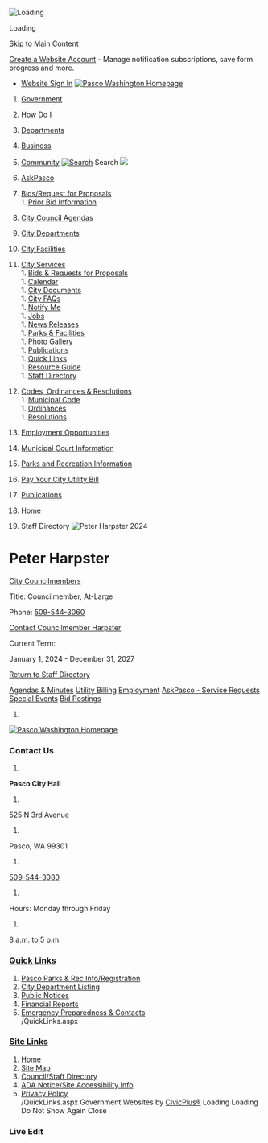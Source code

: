   ![Loading](images//home/runner/work/open-data/open-data/data_source/wa/pasco/cache/www.pasco-wa.gov_directory.aspx_EID_193/images/ae7bab89a0ccc9f59ab35cf1d423ba0516e721e1acdc8b170f7160e157ebb442.gif) 

Loading

  [Skip to Main Content](https://www.pasco-wa.gov/directory.aspx?EID=193/#contentarea)  

 [Create a Website Account](https://www.pasco-wa.gov/MyAccount/ProfileCreate)  - Manage notification subscriptions, save form progress and more.    

 *  [Website Sign In](https://www.pasco-wa.gov/MyAccount) 
  [![Pasco Washington Homepage](images//home/runner/work/open-data/open-data/data_source/wa/pasco/cache/www.pasco-wa.gov_directory.aspx_EID_193/images/71a9072e532abf7c36da423cb38fd9573def95f785f22933f626cfac487b2c23.png)](https://www.pasco-wa.gov)  

 1.  [Government](https://www.pasco-wa.gov/27/Government) 
 1.  [How Do I](https://www.pasco-wa.gov/8/How-Do-I) 
 1.  [Departments](https://www.pasco-wa.gov/1012/Departments) 
 1.  [Business](https://www.pasco-wa.gov/35/Business) 
 1.  [Community](https://www.pasco-wa.gov/1013/Community) 
  [![Search](images//ImageRepository/Document?documentID=66285)](https://www.pasco-wa.gov/Search/Results) Search  ![](images//home/runner/work/open-data/open-data/data_source/wa/pasco/cache/www.pasco-wa.gov_directory.aspx_EID_193/images/cb9afdf59e38601f2e705ab6792dc2c40f3199414dd6f527a43955ad462b45c4.jpg)  

 1.   [AskPasco](https://www.pasco-wa.gov/1108/AskPasco)  
 1.   [Bids/Request for Proposals](https://www.pasco-wa.gov/bids.aspx)  [](https://www.pasco-wa.gov/directory.aspx?EID=193)  
    1.   [Prior Bid Information](https://www.pasco-wa.gov/408/Bids)  
 1.   [City Council Agendas](https://www.pasco-wa.gov/868/City-Council-Agendas)  
 1.   [City Departments](https://www.pasco-wa.gov/1012/Departments)  
 1.   [City Facilities](https://www.pasco-wa.gov/Facilities)  
 1.   [City Services](https://www.pasco-wa.gov/56/City-Services)  [](https://www.pasco-wa.gov/directory.aspx?EID=193)  
    1.   [Bids & Requests for Proposals](https://www.pasco-wa.gov/bids.aspx)  
    1.   [Calendar](https://www.pasco-wa.gov/calendar.aspx)  
    1.   [City Documents](https://www.pasco-wa.gov/documentcenterii.aspx)  
    1.   [City FAQs](https://www.pasco-wa.gov/faq.aspx)  
    1.   [Notify Me](https://www.pasco-wa.gov/list.aspx)  
    1.   [Jobs](https://www.pasco-wa.gov/jobs.aspx)  
    1.   [News Releases](https://www.pasco-wa.gov/CivicAlerts.aspx)  
    1.   [Parks & Facilities](https://www.pasco-wa.gov/facilities.aspx)  
    1.   [Photo Gallery](https://www.pasco-wa.gov/gallery.aspx)  
    1.   [Publications](https://www.pasco-wa.gov/239/Publications)  
    1.   [Quick Links](https://www.pasco-wa.gov/quicklinks.aspx)  
    1.   [Resource Guide](https://www.pasco-wa.gov/businessdirectoryii.aspx)  
    1.   [Staff Directory](https://www.pasco-wa.gov/directory.aspx)  
 1.   [Codes, Ordinances & Resolutions](https://www.pasco-wa.gov/82/Codes-Ordinances-Resolutions)  [](https://www.pasco-wa.gov/directory.aspx?EID=193)  
    1.   [Municipal Code](https://pasco.municipal.codes/)  
    1.   [Ordinances](https://docs.pasco-wa.gov/WebLink/Browse.aspx?id=874235&dbid=0&repo=CityofPasco)  
    1.   [Resolutions](https://docs.pasco-wa.gov/WebLink/Browse.aspx?id=874231&dbid=0&repo=CityofPasco)  
 1.   [Employment Opportunities](https://www.pasco-wa.gov/1003/Employment-Opportunities)  
 1.   [Municipal Court Information](https://www.pasco-wa.gov/161/Municipal-Court)  
 1.   [Parks and Recreation Information](https://www.pasco-wa.gov/166/Parks-Recreation)  
 1.   [Pay Your City Utility Bill](https://www.pasco-wa.gov/279/Paying-Your-Bill)  
 1.   [Publications](https://www.pasco-wa.gov/719/Publications)  

 1.  [Home](https://www.pasco-wa.gov) 
 1. Staff Directory
  ![Peter Harpster 2024](images//home/runner/work/open-data/open-data/data_source/wa/pasco/cache/www.pasco-wa.gov_directory.aspx_EID_193/images/68fb7f1831ba8f6a6b9f2fa393753682a4bb0e64dee8c88ceb166e388b8e23b3.jpg)  

# Peter Harpster

   [City Councilmembers](https://www.pasco-wa.gov/Directory.aspx?DID=4) 

Title: Councilmember, At-Large

Phone: [509-544-3060]() 

 [Contact Councilmember Harpster](https://www.pasco-wa.gov/formcenter/City-Manager-7/Contact-Councilmember-Peter-Harpster-84)  

 Current Term: 

 January 1, 2024 - December 31, 2027 

  

 [Return to Staff Directory](https://www.pasco-wa.gov/Directory.aspx) 

  [Agendas & Minutes](https://pasco.civicweb.net/Portal)   [Utility Billing](https://www.pasco-wa.gov/150/Utility-Billing)   [Employment](https://www.governmentjobs.com/careers/pasco-wa)   [AskPasco - Service Requests](https://www.pasco-wa.gov/1108/AskPasco)   [Special Events](https://www.pasco-wa.gov/514/Special-Events-Seasonal-Programs)   [Bid Postings](https://www.pasco-wa.gov/Bids.aspx)  

 1.    

 [![Pasco Washington Homepage](images//ImageRepository/Document?documentId=66283)](https://www.pasco-wa.gov)    

### Contact Us

 1.    

 __Pasco City Hall__    

 1.    

525 N 3rd Avenue   

 1.    

Pasco, WA 99301   

 1.    

 [509-544-3080]()    

 1.    

Hours: Monday through Friday   

 1.    

8 a.m. to 5 p.m.   

###  [Quick Links](https://www.pasco-wa.gov/QuickLinks.aspx?CID=1) 

 1.  [Pasco Parks & Rec Info/Registration](http://www.pascoparksandrec.com/)  
 1.  [City Department Listing](http://www.pasco-wa.gov/index.aspx?nid=138)  
 1.  [Public Notices](https://www.pasco-wa.gov/index.aspx?NID=663)  
 1.  [Financial Reports](https://www.pasco-wa.gov/index.aspx?NID=255)  
 1.  [Emergency Preparedness & Contacts](https://www.pasco-wa.gov/index.aspx?nid=313)  
 /QuickLinks.aspx 

###  [Site Links](https://www.pasco-wa.gov/QuickLinks.aspx?CID=107) 

 1.  [Home](https://www.pasco-wa.gov)  
 1.  [Site Map](https://www.pasco-wa.gov/sitemap)  
 1.  [Council/Staff Directory](https://www.pasco-wa.gov/directory.aspx)  
 1.  [ADA Notice/Site Accessibility Info](https://www.pasco-wa.gov/762/Accessibility)  
 1.  [Privacy Policy](https://www.pasco-wa.gov/site/privacy)  
 /QuickLinks.aspx Government Websites by [CivicPlus®](https://connect.civicplus.com/referral)  Loading Loading Do Not Show Again Close 

### Live Edit

 [](https://www.pasco-wa.gov)   []()  []()  
